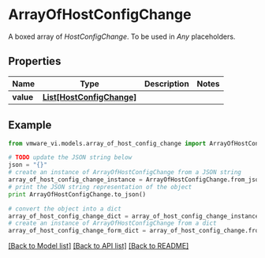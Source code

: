 # ArrayOfHostConfigChange

A boxed array of *HostConfigChange*. To be used in *Any* placeholders. 

## Properties
Name | Type | Description | Notes
------------ | ------------- | ------------- | -------------
**value** | [**List[HostConfigChange]**](HostConfigChange.md) |  | 

## Example

```python
from vmware_vi.models.array_of_host_config_change import ArrayOfHostConfigChange

# TODO update the JSON string below
json = "{}"
# create an instance of ArrayOfHostConfigChange from a JSON string
array_of_host_config_change_instance = ArrayOfHostConfigChange.from_json(json)
# print the JSON string representation of the object
print ArrayOfHostConfigChange.to_json()

# convert the object into a dict
array_of_host_config_change_dict = array_of_host_config_change_instance.to_dict()
# create an instance of ArrayOfHostConfigChange from a dict
array_of_host_config_change_form_dict = array_of_host_config_change.from_dict(array_of_host_config_change_dict)
```
[[Back to Model list]](../README.md#documentation-for-models) [[Back to API list]](../README.md#documentation-for-api-endpoints) [[Back to README]](../README.md)


